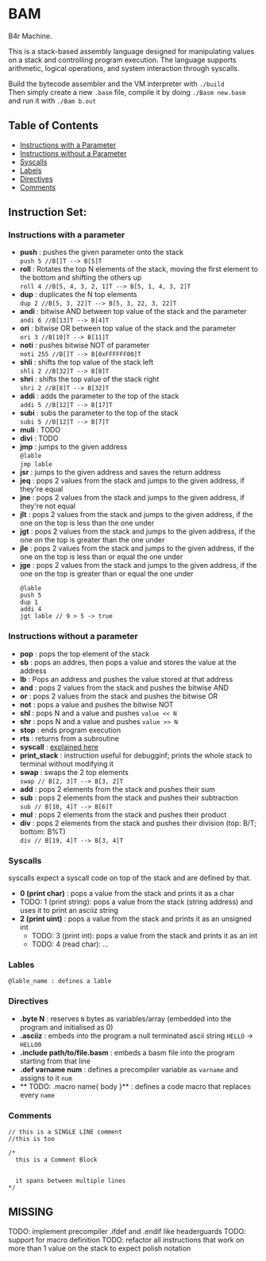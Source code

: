 # BAM
B4r Machine.

This is a stack-based assembly language designed for manipulating values on a stack and controlling program execution. The language supports arithmetic, logical operations, and system interaction through syscalls.  

Build the bytecode assembler and the VM interpreter with `./build`   
Then simply create a new `.basm` file, compile it by doing `./Basm new.basm` and run it with `./Bam b.out`

## Table of Contents 
- [Instructions with a Parameter](#instructions-with-a-parameter) 
- [Instructions without a Parameter](#instructions-without-a-parameter) 
- [Syscalls](#syscalls) 
- [Labels](#labels) 
- [Directives](#directives) 
- [Comments](#comments)

## Instruction Set:
### Instructions with a parameter
- **push** : pushes the given parameter onto the stack  
  `push 5 //B[]T --> B[5]T`
- **roll** : Rotates the top N elements of the stack, moving the first element to the bottom and shifting the others up  
  `roll 4 //B[5, 4, 3, 2, 1]T --> B[5, 1, 4, 3, 2]T`   
- **dup** : duplicates the N top elements  
  `dup 2 //B[5, 3, 22]T --> B[5, 3, 22, 3, 22]T`   
- **andi** : bitwise AND between top value of the stack and the parameter  
  `andi 6 //B[13]T --> B[4]T`  
- **ori** : bitwise OR between top value of the stack and the parameter  
  `ori 3 //B[10]T --> B[11]T`  
- **noti** : pushes bitwise NOT of parameter  
  `noti 255 //B[]T --> B[0xFFFFFF00]T`  
- **shli** : shifts the top value of the stack left    
  `shli 2 //B[32]T --> B[8]T`  
- **shri** : shifts the top value of the stack right  
  `shri 2 //B[8]T --> B[32]T`  
- **addi** : adds the parameter to the top of the stack  
  `addi 5 //B[12]T --> B[17]T`  
- **subi** : subs the parameter to the top of the stack  
  `subi 5 //B[12]T --> B[7]T`  
- **muli** : TODO  
- **divi** : TODO  
- **jmp** : jumps to the given address  
  `@lable`  
  `jmp lable`  
- **jsr** : jumps to the given address and saves the return address  
- **jeq** : pops 2 values from the stack and jumps to the given address, if they're equal  
- **jne** : pops 2 values from the stack and jumps to the given address, if they're not equal
- **jlt** : pops 2 values from the stack and jumps to the given address, if the one on the top is less than the one under
- **jgt** : pops 2 values from the stack and jumps to the given address, if the one on the top is greater than the one under
- **jle** : pops 2 values from the stack and jumps to the given address, if the one on the top is less than or equal the one under
- **jge** : pops 2 values from the stack and jumps to the given address, if the one on the top is greater than or equal the one under
  ```
  @lable
  push 5
  dup 1
  addi 4
  jgt lable // 9 > 5 -> true
  ```

### Instructions without a parameter
- **pop** : pops the top element of the stack
- **sb** : pops an addres, then pops a value and stores the value at the address
- **lb** : Pops an address and pushes the value stored at that address
- **and** : pops 2 values from the stack and pushes the bitwise AND
- **or** : pops 2 values from the stack and pushes the bitwise OR
- **not** : pops a value and pushes the bitwise NOT
- **shl** : pops N and a value and pushes `value << N`
- **shr** : pops N and a value and pushes `value >> N`
- **stop** : ends program execution
- **rts** : returns from a subroutine
- **syscall** : [explained here](#syscalls)
- **print_stack** : instruction useful for debugginf; prints the whole stack to terminal without modifying it
- **swap** : swaps the 2 top elements  
  `swap // B[2, 3]T --> B[3, 2]T`  
- **add** : pops 2 elements from the stack and pushes their sum
- **sub** : pops 2 elements from the stack and pushes their subtraction  
  `sub // B[10, 4]T --> B[6]T`  
- **mul** : pops 2 elements from the stack and pushes their product
- **div** : pops 2 elements from the stack and pushes their division (top: B/T; bottom: B%T)  
  `div // B[19, 4]T --> B[3, 4]T`  


### Syscalls
syscalls expect a syscall code on top of the stack and are defined by that.
  - **0 (print char)** : pops a value from the stack and prints it as a char
  - TODO: 1 (print string): pops a value from the stack (string address) and uses it to print an asciiz string
  - **2 (print uint)** : pops a value from the stack and prints it as an unsigned int
	- TODO: 3 (print int): pops a value from the stack and prints it as an int
	- TODO: 4 (read char): ...
### Lables
```
@lable_name : defines a lable  
```

### Directives
- **.byte N** : reserves `N` bytes as variables/array (embedded into the program and initialised as 0)
- **.asciiz** : embeds into the program a null terminated ascii string `HELLO` -> `HELLO0`
- **.include path/to/file.basm** : embeds a basm file into the program starting from that line  
- **.def varname num** : defines a precompiler variable as `varname` and assigns to it `num`
- ** TODO: .macro name{ body }** : defines a code macro that replaces every `name`

### Comments
```
// this is a SINGLE LINE comment
//this is too

/*  
  this is a Comment Block


  it spans between multiple lines
*/  
```

## MISSING
TODO: implement precompiler .ifdef and .endif like headerguards
TODO: support for macro definition
TODO: refactor all instructions that work on more than 1 value on the stack to expect polish notation